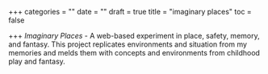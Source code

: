 +++
categories = ""
date = ""
draft = true
title = "imaginary places"
toc = false

+++
_Imaginary Places_ - A web-based experiment in place, safety, memory, and fantasy. This project replicates environments and situation from my memories and melds them with concepts and environments from childhood play and fantasy.